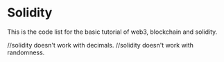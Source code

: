 # Solidity
This is the code list for the basic tutorial of web3, blockchain and solidity.


//solidity doesn't work with decimals.
//solidity doesn't work with randomness.
